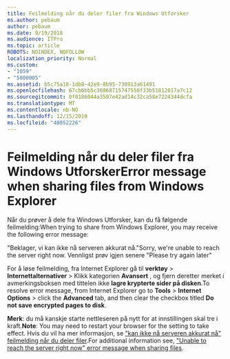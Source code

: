 ```yaml
---
title: Feilmelding når du deler filer fra Windows Utforsker
ms.author: pebaum
author: pebaum
ms.date: 9/19/2018
ms.audience: ITPro
ms.topic: article
ROBOTS: NOINDEX, NOFOLLOW
localization_priority: Normal
ms.custom:
- "1059"
- "5800005"
ms.assetid: b5c75a18-1db8-42e9-8b95-730913a61491
ms.openlocfilehash: 67cb6bb5c36868715747556f33b51812017a7c12
ms.sourcegitcommit: 0f0186044a3597e42ad14c32ca58e7224344dcfa
ms.translationtype: MT
ms.contentlocale: nb-NO
ms.lasthandoff: 12/15/2019
ms.locfileid: "40052226"
---
```

# <a name="error-message-when-sharing-files-from-windows-explorer"></a><span data-ttu-id="644fc-102">Feilmelding når du deler filer fra Windows Utforsker</span><span class="sxs-lookup"><span data-stu-id="644fc-102">Error message when sharing files from Windows Explorer</span></span>

<span data-ttu-id="644fc-103">Når du prøver å dele fra Windows Utforsker, kan du få følgende feilmelding:</span><span class="sxs-lookup"><span data-stu-id="644fc-103">When trying to share from Windows Explorer, you may receive the following error message:</span></span>
  
<span data-ttu-id="644fc-104">"Beklager, vi kan ikke nå serveren akkurat nå.</span><span class="sxs-lookup"><span data-stu-id="644fc-104">"Sorry, we're unable to reach the server right now.</span></span> <span data-ttu-id="644fc-105">Vennligst prøv igjen senere "</span><span class="sxs-lookup"><span data-stu-id="644fc-105">Please try again later"</span></span>
  
<span data-ttu-id="644fc-106">For å løse feilmelding, fra Internet Explorer gå til **verktøy** \> **Internettalternativer** \> Klikk kategorien **Avansert** , og fjern deretter merket i avmerkingsboksen med tittelen ikke **lagre krypterte sider på disken**.</span><span class="sxs-lookup"><span data-stu-id="644fc-106">To resolve error message, from Internet Explorer go to **Tools** \> **Internet Options** \> click the **Advanced** tab, and then clear the checkbox titled **Do not save encrypted pages to disk**.</span></span>
  
 <span data-ttu-id="644fc-107">**Merk**: du må kanskje starte nettleseren på nytt for at innstillingen skal tre i kraft.</span><span class="sxs-lookup"><span data-stu-id="644fc-107">**Note**: You may need to restart your browser for the setting to take effect.</span></span> <span data-ttu-id="644fc-108">Hvis du vil ha mer informasjon, se ["kan ikke nå serveren akkurat nå" feilmelding når du deler filer](https://go.microsoft.com/fwlink/?linkid=2022914).</span><span class="sxs-lookup"><span data-stu-id="644fc-108">For additional information see, ["Unable to reach the server right now" error message when sharing files](https://go.microsoft.com/fwlink/?linkid=2022914).</span></span>
  